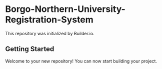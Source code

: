 # Borgo-Northern-University-Registration-System

This repository was initialized by Builder.io.

## Getting Started

Welcome to your new repository! You can now start building your project.
